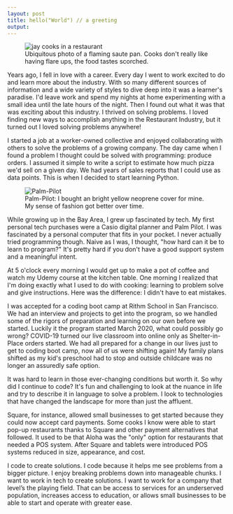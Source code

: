 ```yaml
---
layout: post
title: hello("World") // a greeting
output:
---
```


<figure class="float-left">
<div>
<img src="https://drive.google.com/uc?export=view&id=1ybhWoxYIE_9W6sDeoR-IXgEdYPjMb-Tc" alt="jay cooks in a restaurant">
<figcaption>Ubiquitous photo of a flaming saute pan. Cooks don't really like having flare ups, the food tastes scorched. </figcaption>
</div>
</figure>Years ago, I fell in love with a career. Every day I went to work excited to do and learn more about the industry. With so many different sources of information and a wide variety of styles to dive deep into it was a learner's paradise. I'd leave work and spend my nights at home experimenting with a small idea until the late hours of the night. Then I found out what it was that was exciting about this industry. I thrived on solving problems. I loved finding new ways to accomplish anything in the Restaurant Industry, but it turned out I loved solving problems anywhere!

I started a job at a worker-owned collective and enjoyed collaborating with others to solve the problems of a growing company. The day came when I found a problem I thought could be solved with programming: produce orders. I assumed it simple to write a script to estimate how much pizza we'd sell on a given day. We had years of sales reports that I could use as data points. This is when I decided to start learning Python.


<figure class="float-right">
<div>
<img src="http://media2.s-nbcnews.com/j/msnbc/Components/Photos/060321/060321_PalmPilot_vmed.grid-4x2.jpg" alt="Palm-Pilot">
<figcaption>Palm-Pilot: I bought an bright yellow neoprene cover for mine. My sense of fashion got better over time.
</figcaption>
</div>
</figure>While growing up in the Bay Area, I grew up fascinated by tech. My first personal tech purchases were a Casio digital planner and Palm Pilot. I was fascinated by a personal computer that fits in your pocket. I never actually tried programming though. Naive as I was, I thought, "how hard can it be to learn to program?" It's pretty hard if you don't have a good support system and a meaningful intent.

At 5 o'clock every morning I would get up to make a pot of coffee and watch my Udemy course at the kitchen table. One morning I realized that I'm doing exactly what I used to do with cooking: learning to problem solve and give instructions. Here was the difference: I didn't have to eat mistakes.

I was accepted for a coding boot camp at Rithm School in San Francisco. We had an interview and projects to get into the program, so we handled some of the rigors of preparation and learning on our own before we started. Luckily it the program started March 2020, what could possibly go wrong? COVID-19 turned our live classroom into online only as Shelter-in-Place orders started. We had all prepared for a change in our lives just to get to coding boot camp, now all of us were shifting again! My family plans shifted as my kid's preschool had to stop and outside childcare was no longer an assuredly safe option.

It was hard to learn in those ever-changing conditions but worth it. So why did I continue to code? It's fun and challenging to look at the nuance in life and try to describe it in language to solve a problem. I look to technologies that have changed the landscape for more than just the affluent.

Square, for instance, allowed small businesses to get started because they could now accept card payments. Some cooks I know were able to start pop-up restaurants thanks to Square and other payment alternatives that followed. It used to be that Aloha was the "only" option for restaurants that needed a POS system. After Square and tablets were introduced POS systems reduced in size, appearance, and cost.

I code to create solutions. I code because it helps me see problems from a bigger picture. I enjoy breaking problems down into manageable chunks. I want to work in tech to create solutions. I want to work for a company that level’s the playing field. That can be access to services for an underserved population, increases access to education, or allows small businesses to be able to start and operate with greater ease.